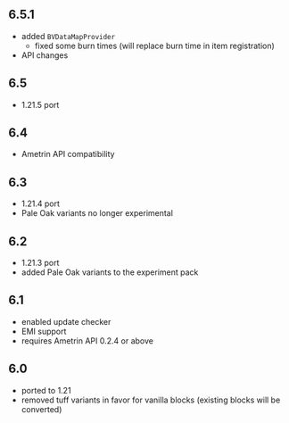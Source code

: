 ## 6.5.1
- added `BVDataMapProvider`
  - fixed some burn times (will replace burn time in item registration)
- API changes

## 6.5
- 1.21.5 port

## 6.4
- Ametrin API compatibility

## 6.3
* 1.21.4 port
* Pale Oak variants no longer experimental

## 6.2
* 1.21.3 port
* added Pale Oak variants to the experiment pack

## 6.1
* enabled update checker
* EMI support
* requires Ametrin API 0.2.4 or above

## 6.0
* ported to 1.21
* removed tuff variants in favor for vanilla blocks (existing blocks will be converted)